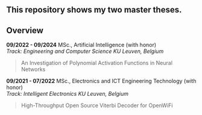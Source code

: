 ## This repository shows my two master theses.
## Overview  
**09/2022 - 09/2024**	MSc., Artificial Intelligence (with honor)  
*Track: Engineering and Computer Science	KU Leuven, Belgium*
> An Investigation of Polynomial Activation Functions in Neural Networks  <br>

**09/2021 - 07/2022**	MSc., Electronics and ICT Engineering Technology (with honor)  
*Track: Intelligent Electronics	KU Leuven, Belgium*
> High-Throughput Open Source Viterbi Decoder for OpenWiFi
